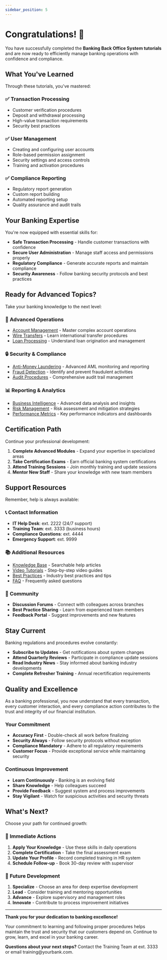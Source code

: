 ```yaml
---
sidebar_position: 5
---
```


# Congratulations! 🎉

You have successfully completed the **Banking Back Office System tutorials** and are now ready to efficiently manage banking operations with confidence and compliance.

## What You've Learned

Through these tutorials, you've mastered:

### ✅ **Transaction Processing**

- Customer verification procedures
- Deposit and withdrawal processing
- High-value transaction requirements
- Security best practices

### ✅ **User Management**

- Creating and configuring user accounts
- Role-based permission assignment
- Security settings and access controls
- Training and activation procedures

### ✅ **Compliance Reporting**

- Regulatory report generation
- Custom report building
- Automated reporting setup
- Quality assurance and audit trails

## Your Banking Expertise

You're now equipped with essential skills for:

- **Safe Transaction Processing** - Handle customer transactions with confidence
- **Secure User Administration** - Manage staff access and permissions properly
- **Regulatory Compliance** - Generate accurate reports and maintain compliance
- **Security Awareness** - Follow banking security protocols and best practices

## Ready for Advanced Topics?

Take your banking knowledge to the next level:

### 🏦 **Advanced Operations**

- [Account Management](/docs/account-operations/overview) - Master complex account operations
- [Wire Transfers](/docs/transactions/wire-transfers) - Learn international transfer procedures
- [Loan Processing](/docs/lending/overview) - Understand loan origination and management

### 🔒 **Security & Compliance**

- [Anti-Money Laundering](/docs/security/aml) - Advanced AML monitoring and reporting
- [Fraud Detection](/docs/security/fraud) - Identify and prevent fraudulent activities
- [Audit Procedures](/docs/security/audit-logs) - Comprehensive audit trail management

### 📊 **Reporting & Analytics**

- [Business Intelligence](/docs/reporting/analytics) - Advanced data analysis and insights
- [Risk Management](/docs/reporting/risk) - Risk assessment and mitigation strategies
- [Performance Metrics](/docs/reporting/kpis) - Key performance indicators and dashboards

## Certification Path

Continue your professional development:

1. **Complete Advanced Modules** - Expand your expertise in specialized areas
2. **Take Certification Exams** - Earn official banking system certifications
3. **Attend Training Sessions** - Join monthly training and update sessions
4. **Mentor New Staff** - Share your knowledge with new team members

## Support Resources

Remember, help is always available:

### 📞 **Contact Information**

- **IT Help Desk**: ext. 2222 (24/7 support)
- **Training Team**: ext. 3333 (business hours)
- **Compliance Questions**: ext. 4444
- **Emergency Support**: ext. 9999

### 📚 **Additional Resources**

- [Knowledge Base](/docs/help/knowledge-base) - Searchable help articles
- [Video Tutorials](/docs/help/videos) - Step-by-step video guides
- [Best Practices](/docs/help/best-practices) - Industry best practices and tips
- [FAQ](/docs/help/faq) - Frequently asked questions

### 💬 **Community**

- **Discussion Forums** - Connect with colleagues across branches
- **Best Practice Sharing** - Learn from experienced team members
- **Feedback Portal** - Suggest improvements and new features

## Stay Current

Banking regulations and procedures evolve constantly:

- **Subscribe to Updates** - Get notifications about system changes
- **Attend Quarterly Reviews** - Participate in compliance update sessions
- **Read Industry News** - Stay informed about banking industry developments
- **Complete Refresher Training** - Annual recertification requirements

## Quality and Excellence

As a banking professional, you now understand that every transaction, every customer interaction, and every compliance action contributes to the trust and integrity of our financial institution.

### Your Commitment

- **Accuracy First** - Double-check all work before finalizing
- **Security Always** - Follow security protocols without exception
- **Compliance Mandatory** - Adhere to all regulatory requirements
- **Customer Focus** - Provide exceptional service while maintaining security

### Continuous Improvement

- **Learn Continuously** - Banking is an evolving field
- **Share Knowledge** - Help colleagues succeed
- **Provide Feedback** - Suggest system and process improvements
- **Stay Vigilant** - Watch for suspicious activities and security threats

## What's Next?

Choose your path for continued growth:

### 🎯 **Immediate Actions**

1. **Apply Your Knowledge** - Use these skills in daily operations
2. **Complete Certification** - Take the final assessment exam
3. **Update Your Profile** - Record completed training in HR system
4. **Schedule Follow-up** - Book 30-day review with supervisor

### 🚀 **Future Development**

1. **Specialize** - Choose an area for deep expertise development
2. **Lead** - Consider training and mentoring opportunities
3. **Advance** - Explore supervisory and management roles
4. **Innovate** - Contribute to process improvement initiatives

---

**Thank you for your dedication to banking excellence!**

Your commitment to learning and following proper procedures helps maintain the trust and security that our customers depend on. Continue to grow, learn, and excel in your banking career.

**Questions about your next steps?** Contact the Training Team at ext. 3333 or email training&#64;yourbank.com.
